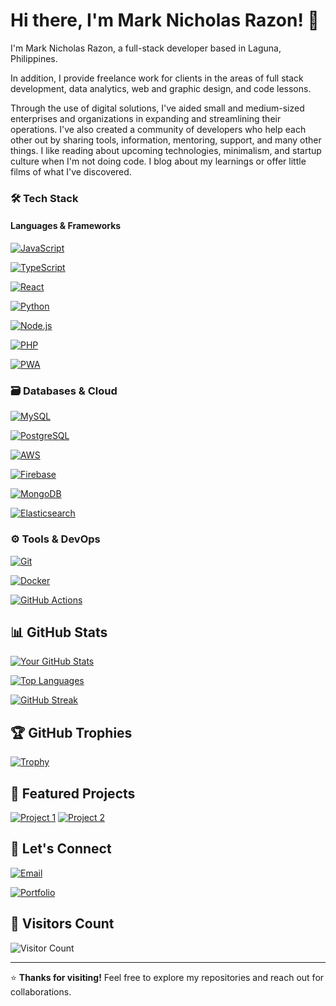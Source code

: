# Hi there, I'm Mark Nicholas Razon! 👋
I'm Mark Nicholas Razon, a full-stack developer based in Laguna, Philippines.

In addition, I provide freelance work for clients in the areas of full stack development, data analytics, web and graphic design, and code lessons.

Through the use of digital solutions, I've aided small and medium-sized enterprises and organizations in expanding and streamlining their operations. I've also created a community of developers who help each other out by sharing tools, information, mentoring, support, and many other things. I like reading about upcoming technologies, minimalism, and startup culture when I'm not doing code. I blog about my learnings or offer little films of what I've discovered.

### 🛠️ Tech Stack

#### Languages & Frameworks
[![JavaScript](https://img.shields.io/badge/JavaScript-F7DF1E?style=for-the-badge&logo=javascript&logoColor=black)](https://developer.mozilla.org/en-US/docs/Web/JavaScript)

[![TypeScript](https://img.shields.io/badge/TypeScript-3178C6?style=for-the-badge&logo=typescript&logoColor=white)](https://www.typescriptlang.org/)

[![React](https://img.shields.io/badge/React-61DAFB?style=for-the-badge&logo=react&logoColor=black)](https://reactjs.org/)

[![Python](https://img.shields.io/badge/Python-3776AB?style=for-the-badge&logo=python&logoColor=white)](https://www.python.org/)

[![Node.js](https://img.shields.io/badge/Node.js-339933?style=for-the-badge&logo=node.js&logoColor=white)](https://nodejs.org/)

[![PHP](https://img.shields.io/badge/PHP-777BB4?style=for-the-badge&logo=php&logoColor=white)](https://www.php.net/)

[![PWA](https://img.shields.io/badge/PWA-5A0FC8?style=for-the-badge&logo=pwa&logoColor=white)](https://web.dev/progressive-web-apps/)

### 🗃️ Databases & Cloud
[![MySQL](https://img.shields.io/badge/MySQL-4479A1?style=for-the-badge&logo=mysql&logoColor=white)](https://www.mysql.com/)

[![PostgreSQL](https://img.shields.io/badge/PostgreSQL-4169E1?style=for-the-badge&logo=postgresql&logoColor=white)](https://www.postgresql.org/)

[![AWS](https://img.shields.io/badge/AWS-232F3E?style=for-the-badge&logo=amazon-aws&logoColor=white)](https://aws.amazon.com/)

[![Firebase](https://img.shields.io/badge/Firebase-FFCA28?style=for-the-badge&logo=firebase&logoColor=black)](https://firebase.google.com/)

[![MongoDB](https://img.shields.io/badge/MongoDB-47A248?style=for-the-badge&logo=mongodb&logoColor=white)](https://www.mongodb.com/)

[![Elasticsearch](https://img.shields.io/badge/Elasticsearch-005571?style=for-the-badge&logo=elasticsearch&logoColor=white)](https://www.elastic.co/)

### ⚙️ Tools & DevOps
[![Git](https://img.shields.io/badge/Git-F05032?style=for-the-badge&logo=git&logoColor=white)](https://git-scm.com/)

[![Docker](https://img.shields.io/badge/Docker-2496ED?style=for-the-badge&logo=docker&logoColor=white)](https://www.docker.com/)

[![GitHub Actions](https://img.shields.io/badge/GitHub_Actions-2088FF?style=for-the-badge&logo=github-actions&logoColor=white)](https://github.com/features/actions)

## 📊 GitHub Stats

[![Your GitHub Stats](https://github-readme-stats.vercel.app/api?username=projects-marknicholas&show_icons=true&theme=radical&hide_border=true)](https://github.com/projects-marknicholas)

[![Top Languages](https://github-readme-stats.vercel.app/api/top-langs/?username=projects-marknicholas&layout=compact&theme=radical&hide_border=true)](https://github.com/projects-marknicholas)

[![GitHub Streak](https://streak-stats.demolab.com?user=projects-marknicholas&theme=radical&hide_border=true)](https://git.io/streak-stats)

## 🏆 GitHub Trophies

[![Trophy](https://github-profile-trophy.vercel.app/?username=projects-marknicholas&row=1&column=7)](https://github.com/ryo-ma/github-profile-trophy)

## 🚀 Featured Projects

[![Project 1](https://github-readme-stats.vercel.app/api/pin/?username=projects-marknicholas&repo=air-smart-predictions&theme=radical)](https://github.com/projects-marknicholas/air-smart-predictions)
[![Project 2](https://github-readme-stats.vercel.app/api/pin/?username=projects-marknicholas&repo=LSPU-Intellectual-Property-and-Technology-Business-Management&theme=radical)](https://github.com/projects-marknicholas/LSPU-Intellectual-Property-and-Technology-Business-Management)

## 🤝 Let's Connect

[![Email](https://img.shields.io/badge/Email-D14836?style=for-the-badge&logo=gmail&logoColor=white)](mailto:razonmarknicholas.cdlb@gmail.com)

[![Portfolio](https://img.shields.io/badge/Portfolio-FF5722?style=for-the-badge&logo=google-chrome&logoColor=white)](https://marknicholasrazon.netlify.app/)

## 👀 Visitors Count

![Visitor Count](https://visitor-badge.laobi.icu/badge?page_id=projects-marknicholas.projects-marknicholas)

---

⭐ **Thanks for visiting!** Feel free to explore my repositories and reach out for collaborations.
